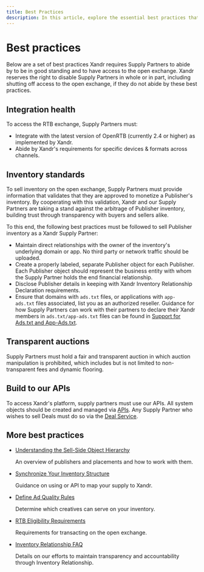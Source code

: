 ```yaml
---
title: Best Practices
description: In this article, explore the essential best practices that Supply Partners must adhere to in order to maintain good standing and gain access to the open exchange.
---
```


# Best practices

Below are a set of best practices Xandr requires Supply Partners to abide by to be in good standing and to have access to the open exchange. Xandr reserves the right to disable Supply Partners in whole or in part, including shutting off access to the open exchange, if they do not abide by these best practices.

## Integration health

To access the RTB exchange, Supply Partners must:

- Integrate with the latest version of OpenRTB (currently 2.4 or higher) as implemented by Xandr.
- Abide by Xandr's requirements for specific devices & formats across channels.

## Inventory standards

To sell inventory on the open exchange, Supply Partners must provide information that validates that they are approved to monetize a
Publisher's inventory. By cooperating with this validation, Xandr and our Supply Partners are taking a stand against the arbitrage of Publisher inventory, building trust through transparency with buyers and sellers alike.

To this end, the following best practices must be followed to sell Publisher inventory as a Xandr Supply Partner:

- Maintain direct relationships with the owner of the inventory's underlying domain or app. No third party or network traffic should be uploaded.
- Create a properly labeled, separate Publisher object for each Publisher. Each Publisher object should represent the business entity with whom the Supply Partner holds the end financial relationship.
- Disclose Publisher details in keeping with Xandr Inventory Relationship Declaration requirements.
- Ensure that domains with `ads.txt` files, or applications with `app-ads.txt` files associated, list you as an authorized reseller. Guidance for how Supply Partners can work with their partners to declare their Xandr members in `ads.txt/app-ads.txt` files can be found in [Support for Ads.txt and App-Ads.txt](../industry-reference/xandr-support-for-ads-txt-and-app-ads-txt.md).

## Transparent auctions

Supply Partners must hold a fair and transparent auction in which auction manipulation is prohibited, which includes but is not limited to non-transparent fees and dynamic flooring.

## Build to our APIs

To access Xandr's platform, supply partners must use our APIs. All system objects should be created and managed via [APIs](../digital-platform-api/welcome.md). Any Supply Partner who wishes to sell Deals must do so via the [Deal Service](../digital-platform-api/deal-service.md).

## More best practices

- [Understanding the Sell-Side Object Hierarchy](understanding-the-sell-side-object-hierarchy.md)
  
  An overview of publishers and placements and how to work with them.
- [Synchronize Your Inventory Structure](synchronize-your-inventory-structure.md)
  
  Guidance on using  or API to map your supply to Xandr.
- [Define Ad Quality Rules](define-ad-quality-rules.md)  
  
  Determine which creatives can serve on your inventory.
- [RTB Eligibility Requirements](rtb-eligibility-requirements.md)  
  
  Requirements for transacting on the open exchange.
- [Inventory Relationship FAQ](inventory-relationship-faq.md)  
  
  Details on our efforts to maintain transparency and accountability through Inventory Relationship.
